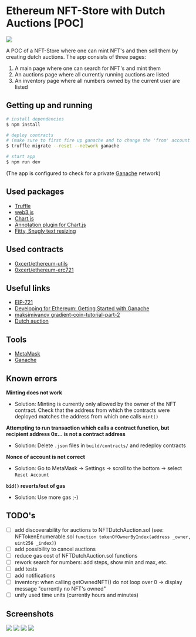 # Ethereum NFT-Store with Dutch Auctions [POC]

![](https://imgur.com/kMFTLUF.png)

A POC of a NFT-Store where one can mint NFT's and then sell them by creating dutch auctions.
The app consists of three pages:
1. A main page where one can search for NFT's and mint them
2. An auctions page where all currently running auctions are listed
3. An inventory page where all numbers owned by the current user are listed

## Getting up and running

```bash
# install dependencies
$ npm install

# deploy contracts
# (make sure to first fire up ganache and to change the 'from' account in 'truffle.js')
$ truffle migrate --reset --network ganache

# start app
$ npm run dev
```

(The app is configured to check for a private [Ganache](https://truffleframework.com/ganache) network)

## Used packages

- [Truffle](https://truffleframework.com/truffle)
- [web3.js](https://github.com/ethereum/web3.js/)
- [Chart.js](https://github.com/chartjs/Chart.js)
- [Annotation plugin for Chart.js](https://github.com/chartjs/chartjs-plugin-annotation)
- [Fitty, Snugly text resizing](https://github.com/rikschennink/fitty)

## Used contracts

- [0xcert/ethereum-utils](https://github.com/0xcert/ethereum-utils)
- [0xcert/ethereum-erc721](https://github.com/0xcert/ethereum-erc721)

## Useful links

- [EIP-721](https://github.com/ethereum/EIPs/blob/master/EIPS/eip-721.md)
- [Developing for Ethereum: Getting Started with Ganache](https://www.codementor.io/swader/developing-for-ethereum-getting-started-with-ganache-l6abwh62j)
- [maksimivanov gradient-coin-tutorial-part-2](https://maksimivanov.com/posts/gradient-coin-tutorial-part-2/)
- [Dutch auction](https://en.wikipedia.org/wiki/Dutch_auction)

## Tools

- [MetaMask](https://metamask.io/)
- [Ganache](https://truffleframework.com/ganache)

## Known errors

**Minting does not work**

- Solution:
  Minting is currently only allowed by the owner of the NFT contract.
  Check that the address from which the contracts were deployed matches the
  address from which one calls `mint()`

**Attempting to run transaction which calls a contract function, but recipient address 0x... is not a contract address**

- Solution:
  Delete `.json` files in `build/contracts/` and redeploy contracts

**Nonce of account is not correct**

- Solution:
  Go to MetaMask -> Settings -> scroll to the bottom -> select `Reset Account`

**`bid()` reverts/out of gas**

- Solution:
  Use more gas ;-)

## TODO's

* [ ] add discoverability for auctions to NFTDutchAuction.sol (see: NFTokenEnumerable.sol `function tokenOfOwnerByIndex(address _owner, uint256 _index)`)
* [ ] add possibility to cancel auctions
* [ ] reduce gas cost of NFTDutchAuction.sol functions
* [ ] rework search for numbers: add steps, show min and max, etc.
* [ ] add tests
* [ ] add notifications
* [ ] inventory: when calling getOwnedNFT() do not loop over 0 -> display message "currently no NFT's owned"
* [ ] unify used time units (currently hours and minutes)

## Screenshots
![](https://imgur.com/sy5UYs3.png)
![](https://imgur.com/yEJYx63.png)
![](https://imgur.com/8biOm3H.png)
![](https://imgur.com/Fn4ftym.png)
